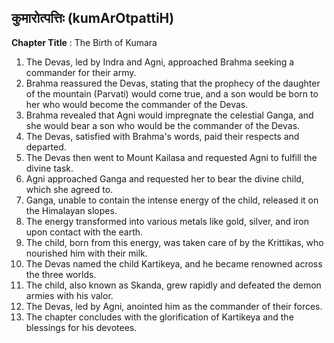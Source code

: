 ## कुमारोत्पत्तिः (kumArOtpattiH)

**Chapter Title** : The Birth of Kumara

1. The Devas, led by Indra and Agni, approached Brahma seeking a commander for their army.
2. Brahma reassured the Devas, stating that the prophecy of the daughter of the mountain (Parvati) would come true, and a son would be born to her who would become the commander of the Devas.
3. Brahma revealed that Agni would impregnate the celestial Ganga, and she would bear a son who would be the commander of the Devas.
4. The Devas, satisfied with Brahma's words, paid their respects and departed.
5. The Devas then went to Mount Kailasa and requested Agni to fulfill the divine task.
6. Agni approached Ganga and requested her to bear the divine child, which she agreed to.
7. Ganga, unable to contain the intense energy of the child, released it on the Himalayan slopes.
8. The energy transformed into various metals like gold, silver, and iron upon contact with the earth.
9. The child, born from this energy, was taken care of by the Krittikas, who nourished him with their milk.
10. The Devas named the child Kartikeya, and he became renowned across the three worlds.
11. The child, also known as Skanda, grew rapidly and defeated the demon armies with his valor.
12. The Devas, led by Agni, anointed him as the commander of their forces.
13. The chapter concludes with the glorification of Kartikeya and the blessings for his devotees.
